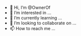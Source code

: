 - 👋 Hi, I’m @OwnerOf
- 👀 I’m interested in ...
- 🌱 I’m currently learning ...
- 💞️ I’m looking to collaborate on ...
- 📫 How to reach me ...

<!---
OwnerOf/OwnerOf is a ✨ special ✨ repository because its `README.md` (this file) appears on your GitHub profile.
You can click the Preview link to take a look at your changes.
--->

